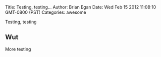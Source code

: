 Title: Testing, testing...
Author: Brian Egan
Date: Wed Feb 15 2012 11:08:10 GMT-0800 (PST)
Categories: awesome

Testing, testing

## Wut

More testing
